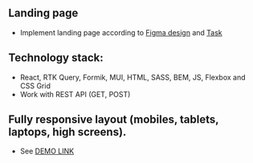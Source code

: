 ## Landing page
- Implement landing page according to [Figma design](https://www.figma.com/file/ykJhQGVFGbQBEQZzuktwvm/TESTTASK---2022?node-id=3373%3A30897) and [Task](https://drive.google.com/file/d/11XPGP9wrHB-B5aLlBCRLXHVA2yvM2QhY/view) 

## Technology stack:
- React, RTK Query, Formik, MUI, HTML, SASS, BEM, JS, Flexbox and CSS Grid
- Work with REST API (GET, POST)

## Fully responsive layout (mobiles, tablets, laptops, high screens).
- See [DEMO LINK](https://yegorkochetkov.github.io/TestTask-landing/)

